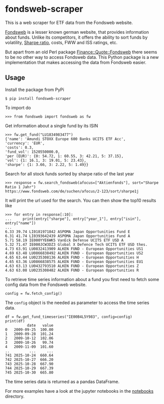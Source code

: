 # fondsweb-scraper

This is a web scraper for ETF data from the Fondsweb website.

[Fondsweb](https://fondsweb.com) is a lesser known german website, that provides information
about funds. Unlike its competitors, it offers the ability to sort funds
by volatility, [Sharpe ratio](https://en.wikipedia.org/wiki/Sharpe_ratio), costs, FWW and ISS ratings, etc.

But apart from an old Perl package 
[Finance::Quote::Fondsweb](https://github.com/finance-quote/finance-quote/blob/master/lib/Finance/Quote/Fondsweb.pm)
there seems to be no other way to access Fondsweb data. 
This Python package is a new implementation that makes accessing the data from Fondsweb easier.  

## Usage

Install the package from PyPi

    $ pip install fondsweb-scraper

To import do 

    >>> from fondsweb import fondsweb as fw

Get information about a single fund by its ISIN

    >>> fw.get_fund("LU1834983477")
    {'name': 'Amundi STOXX Europe 600 Banks UCITS ETF Acc',
    'currency': 'EUR',
    'costs': 0.3,
    'fund_vol': 1520550000.0,
    'per (EUR)': {0: 54.72, 1: 60.55, 3: 42.21, 5: 37.15},
    'vol': {1: 16.1, 3: 19.01, 5: 23.43},
    'sharpe': {1: 3.66, 3: 2.22, 5: 1.49}}

Search for all stock funds sorted by sharpe ratio of the last year 

    >>> response = fw.search_fondsweb(afocus=["Aktienfonds"], sort="Sharpe Ratio 1 Jahr")
    https://www.fondsweb.com/de/suchen/afocus/2-123/sort/sharpe1j

It will print the url used for the search. You can then show the top10 results like

    >>> for entry in response[:10]:
    ...     print(entry["sharpe"], entry["year_1"], entry["isin"], entry["name"])
    ... 
    6.33 39.74 LI0181971842 ASPOMA Japan Opportunities Fund E
    6.31 41.74 LI0393642439 ASPOMA Japan Opportunities Fund A
    5.71 58.19 IE000YYE6WK5 VanEck Defense UCITS ETF USD A
    5.32 71.47 IE000JCW3DZ3 Global X Defence Tech UCITS ETF USD thes.
    4.73 63.91 LU0832413909 ALKEN FUND - European Opportunities US1
    4.69 63.48 LU0866838492 ALKEN FUND - European Opportunities US2
    4.65 63.44 LU0235308136 ALKEN FUND - European Opportunities H
    4.65 63.36 LU0866838575 ALKEN FUND - European Opportunities EU1
    4.63 63.13 LU0432793510 ALKEN FUND - European Opportunities Z
    4.63 63.08 LU0235308482 ALKEN FUND - European Opportunities R

To retrieve time series information about a fund you first need to fetch some config data from the 
Fondsweb website. 

    config = fw.fetch_config()

The `config` object is the needed as parameter to access the time series data. 

    df = fw.get_fund_timeseries("IE00B4L5Y983", config=config)
    print(df)
              date   value
    0   2009-09-25  100.00
    1   2009-09-28  101.24
    2   2009-10-12  102.06
    3   2009-10-26   99.74
    4   2009-11-09  101.60
    ..         ...     ...
    741 2025-10-24  660.64
    742 2025-10-27  666.20
    743 2025-10-28  667.90
    744 2025-10-29  667.39
    745 2025-10-30  665.80

The time series data is returned as a pandas DataFrame.
    
For more examples have a look at the jupyter notebooks in the [notebooks](notebooks) directory.